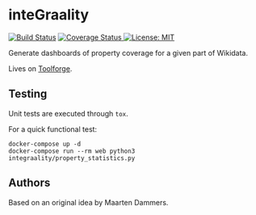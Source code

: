 inteGraality
============
[![Build Status](https://travis-ci.org/JeanFred/inteGraality.svg?branch=master)](https://travis-ci.org/JeanFred/inteGraality)
[![Coverage Status](https://codecov.io/github/JeanFred/inteGraality/coverage.svg?branch=master)](https://codecov.io/github/JeanFred/inteGraality?branch=master)[
![License: MIT](https://img.shields.io/badge/License-MIT-blue.svg)](https://opensource.org/licenses/MIT)

Generate dashboards of property coverage for a given part of Wikidata.

Lives on [Toolforge].

Testing
-------

Unit tests are executed through `tox`.

For a quick functional test:
```
docker-compose up -d
docker-compose run --rm web python3 integraality/property_statistics.py
```


Authors
-------

Based on an original idea by Maarten Dammers.


[Toolforge]: http://tools.wmflabs.org/integraality/
